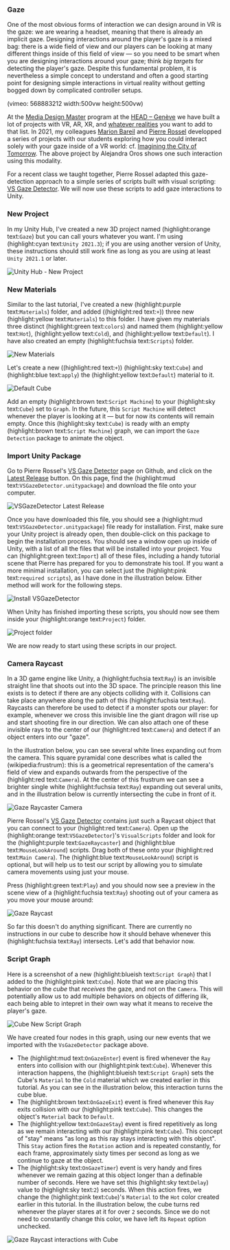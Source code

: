 ### Gaze
One of the most obvious forms of interaction we can design around in VR is the gaze: we are wearing a headset, meaning that there is already an implicit gaze. Designing interactions around the player's gaze is a mixed bag: there is a wide field of view and our players can be looking at many different things inside of this field of view — so you need to be smart when you are designing interactions around your gaze; think *big targets* for detecting the player's gaze. Despite this fundamental problem, it is nevertheless a simple concept to understand and often a good starting point for designing simple interactions in virtual reality without getting bogged down by complicated controller setups.

(vimeo: 568883212 width:500vw height:500vw)

At the [Media Design Master](https://www.hesge.ch/head/en/programs-research/master-arts-media-design) program at the [HEAD – Genève](https://www.hesge.ch/head/en) we have built a lot of projects with VR, AR, XR, and [whatever realities](https://www.youtube.com/watch?v=FVJqeu_HfSA) you want to add to that list. In 2021, my colleagues [Marion Bareil](https://tourmaline-studio.com/fr#about) and [Pierre Rossel](https://github.com/prossel/) developped a series of projects with our students exploring how you could interact solely with your gaze inside of a VR world: cf. [Imagining the City of Tomorrow](https://www.hesge.ch/head/en/project/vr-workshop-imagining-city-tomorrow). The above project by Alejandra Oros shows one such interaction using this modality.

For a recent class we taught together, Pierre Rossel adapted this gaze-detection approach to a simple series of scripts built with visual scripting: [VS Gaze Detector](https://github.com/prossel/VS-gaze-detector). We will now use these scripts to add gaze interactions to Unity.

### New Project
In my Unity Hub, I've created a new 3D project named (highlight:orange text:`Gaze`) but you can call yours whatever you want. I'm using (highlight:cyan text:`Unity 2021.3`); if you are using another version of Unity, these instructions should still work fine as long as you are using at least `Unity 2021.1` or later.

![Unity Hub - New Project](hub-new-project-gaze.png)

### New Materials
Similar to the last tutorial, I've created a new (highlight:purple text:`Materials`) folder, and added ((highlight:red text:` + `)) three new (highlight:yellow text:`Materials`) to this folder. I have given my materials three distinct (highlight:green text:`colors`) and named them (highlight:yellow text:`Hot`), (highlight:yellow text:`Cold`), and (highlight:yellow text:`Default`). I have also created an empty (highlight:fuchsia text:`Scripts`) folder.

![New Materials](new-materials-hot-cold-default.jpg)

Let's create a new ((highlight:red text:` + `)) (highlight:sky text:`Cube`) and (highlight:blue text:`apply`) the (highlight:yellow text:`Default`) material to it.

![Default Cube](new-cube-default-material.png)

Add an empty (highlight:brown text:`Script Machine`) to your (highlight:sky text:`Cube`) set to `Graph`. In the future, this `Script Machine` will detect whenever the player is looking at it — but for now its contents will remain empty. Once this (highlight:sky text:`Cube`) is ready with an empty (highlight:brown text:`Script Machine`) graph, we can import the `Gaze Detection` package to animate the object.

### Import Unity Package
Go to Pierre Rossel's [VS Gaze Detector](https://github.com/prossel/VS-gaze-detector) page on Github, and click on the [Latest Release](https://github.com/prossel/VS-gaze-detector/releases/tag/v1.3.0) button. On this page, find the (highlight:mud text:`VSGazeDetector.unitypackage`) and download the file onto your computer.

![VSGazeDetector Latest Release](vs-gaze-detector-release-latest.png)

Once you have downloaded this file, you should see a (highlight:mud text:`VSGazeDetector.unitypackage`) file ready for installation. First, make sure your Unity project is already open, then double-click on this package to begin the installation process. You should see a window open up inside of Unity, with a list of all the files that will be installed into your project. You can (highlight:green text:`Import`) all of these files, including a handy tutorial scene that Pierre has prepared for you to demonstrate his tool. If you want a more minimal installation, you can select just the (highlight:pink text:`required scripts`), as I have done in the illustration below. Either method will work for the following steps.

![Install VSGazeDetector](import-vs-gaze-detector.png)

When Unity has finished importing these scripts, you should now see them inside your (highlight:orange text:`Project`) folder.

![Project folder](project-vs-gaze-detector-scripts.png)

We are now ready to start using these scripts in our project.

### Camera Raycast
In a 3D game engine like Unity, a (highlight:fuchsia text:`Ray`) is an invisible straight line that shoots out into the 3D space. The principle reason this line exists is to detect if there are any objects colliding with it. Collisions can take place anywhere along the path of this (highlight:fuchsia text:`Ray`). Raycasts can therefore be used to detect if a monster spots our player: for example, whenever we cross this invisible line the giant dragon will rise up and start shooting fire in our direction. We can also attach one of these invisible rays to the center of our (highlight:red text:`Camera`) and detect if an object enters into our "gaze".

In the illustration below, you can see several white lines expanding out from the camera. This square pyramidal cone describes what is called the (wikipedia:frustrum): this is a geometrical representation of the camera's field of view and expands outwards from the perspective of the (highlight:red text:`Camera`). At the center of this frustrum we can see a brighter single white (highlight:fuchsia text:`Ray`) expanding out several units, and in the illustration below is currently intersecting the cube in front of it.

![Gaze Raycaster Camera](gaze-raycaster-mouse-camera.png)

Pierre Rossel's [VS Gaze Detector](https://github.com/prossel/VS-gaze-detector) contains just such a Raycast object that you can connect to your (highlight:red text:`Camera`). Open up the (highlight:orange text:`VSGazeDetector`)'s `VisualScripts` folder and look for the (highlight:purple text:`GazeRaycaster`) and (highlight:blue text:`MouseLookAround`) scripts. Drag both of these onto your (highlight:red text:`Main Camera`). The (highlight:blue text:`MouseLookAround`) script is optional, but will help us to test our script by allowing you to simulate camera movements using just your mouse.

Press (highlight:green text:`Play`) and you should now see a preview in the scene view of a (highlight:fuchsia text:`Ray`) shooting out of your camera as you move your mouse around:

![Gaze Raycast](gaze-raycast.gif)

So far this doesn't do anything significant. There are currently no instructions in our cube to describe how it should behave whenever this (highlight:fuchsia text:`Ray`) intersects. Let's add that behavior now.

### Script Graph
Here is a screenshot of a new (highlight:blueish text:`Script Graph`) that I added to the (highlight:pink text:`Cube`). Note that we are placing this behavior on the *cube* that *receives* the gaze, and not on the `Camera`. This will potentially allow us to add multiple behaviors on objects of differing ilk, each being able to intepret in their own way what it means to receive the player's gaze.

![Cube New Script Graph](gaze-cube-script-graph.png)

We have created four nodes in this graph, using our new events that we imported with the `VsGazeDetector` package above.
- The (highlight:mud text:`OnGazeEnter`) event is fired whenever the `Ray` enters into collision with our (highlight:pink text:`Cube`). Whenever this interaction happens, the (highlight:blueish text:`Script Graph`) sets the Cube's `Material` to the `Cold` material which we created earlier in this tutorial. As you can see in the illustration below, this interaction turns the cube blue. 
- The (highlight:brown text:`OnGazeExit`) event is fired whenever this `Ray` exits collision with our (highlight:pink text:`Cube`). This changes the object's `Material` back to `Default`.
- The (highlight:yellow text:`OnGazeStay`) event is fired repetitively as long as we remain interacting with our (highlight:pink text:`Cube`). This concept of "stay" means "as long as this ray stays interacting with this object". This `Stay` action fires the `Rotation` action and is repeated constantly, for each frame, approximately sixty times per second as long as we continue to gaze at the object.
- The (highlight:sky text:`OnGazeTimer`) event is very handy and fires whenever we remain gazing at this object longer than a definable number of seconds. Here we have set this (highlight:sky text:`Delay`) value to (highlight:sky text:`2`) seconds. When this action fires, we change the (highlight:pink text:`Cube`)'s `Material` to the `Hot` color created earlier in this tutorial. In the illustration below, the cube turns red whenever the player stares at it for over `2` seconds. Since we do not need to constantly change this color, we have left its `Repeat` option unchecked.

![Gaze Raycast interactions with Cube](gaze-raycast-change-material.gif)

